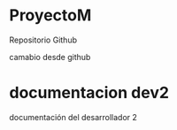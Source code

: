 # ProyectoM
Repositorio Github

camabio desde github
# documentacion dev2

documentación del desarrollador 2